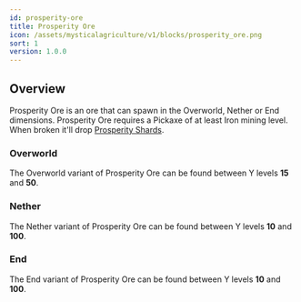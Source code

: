 ```yaml
---
id: prosperity-ore
title: Prosperity Ore
icon: /assets/mysticalagriculture/v1/blocks/prosperity_ore.png
sort: 1
version: 1.0.0
---
```


## Overview

Prosperity Ore is an ore that can spawn in the Overworld, Nether or End dimensions. Prosperity Ore requires a Pickaxe of at least Iron mining level. When broken it'll drop [Prosperity Shards](../items/prosperity-shard.md). 

### Overworld

The Overworld variant of Prosperity Ore can be found between Y levels **15** and **50**.

### Nether

The Nether variant of Prosperity Ore can be found between Y levels **10** and **100**.

### End

The End variant of Prosperity Ore can be found between Y levels **10** and **100**.
